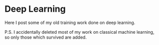 # Deep Learning

Here I post some of my old training work done on deep learning.

P.S. I accidentally deleted most of my work on classical machine learning, so only those which survived are added. 
